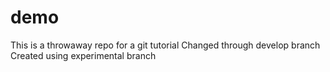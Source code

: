 # demo
This is a throwaway repo for a git tutorial
Changed through develop branch
Created using experimental branch
